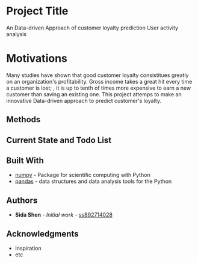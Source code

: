# Project Title
An Data-driven Approach of customer loyalty prediction
User activity analysis

# Motivations
Many studies have shown that good customer loyalty consistitues greatly on an organization's profitability. Gross income takes a great hit every time a customer is lost; , it is up to tenth of times more expensive to earn a new customer than saving an existing one. This project attemps to make an innovative Data-driven approach to predict customer's loyalty.





## Methods



## Current State and Todo List



## Built With

* [numpy](http://www.numpy.org/) - Package for scientific computing with Python
* [pandas](https://pandas.pydata.org/) - data structures and data analysis tools for the Python






## Authors

* **Sida Shen** - *Initial work* - [ss892714028](https://github.com/ss892714028)



## Acknowledgments

* Inspiration
* etc
